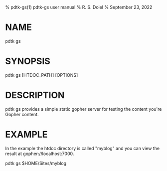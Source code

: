 % pdtk-gs(1) pdtk-gs user manual
% R. S. Doiel
% September 23, 2022

# NAME

pdtk gs

# SYNOPSIS

pdtk gs [HTDOC_PATH] [OPTIONS]

# DESCRIPTION

pdtk gs provides a simple static gopher server for
testing the content you're Gopher content.

# EXAMPLE

In the example the htdoc directory is called "myblog"
and you can view the result at gopher://localhost:7000.

  pdtk gs $HOME/Sites/myblog


